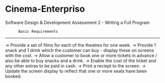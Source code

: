 # Cinema-Enterpriso
Software Design &amp; Development Assessment 2 - Writing a Full Program

          Basic Requirements
-------------------------------------
-> Provide a set of films for each of the theatres for one week.
-> Provide 1 snack and 1 drink which the customer can buy - display these on screens with the cost.
-> Allow a customer to book one or more tickets in advance / also be able to buy snacks and a drink.
-> Enable the cost of the ticket and any other extras to be paid in cash.
-> Print a reciept to the screen.
-> Update the screen display to reflect that one or more seats have been booked.
